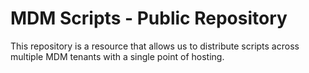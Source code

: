 # MDM Scripts - Public Repository

This repository is a resource that allows us to distribute scripts across multiple MDM tenants with a single point of hosting.

